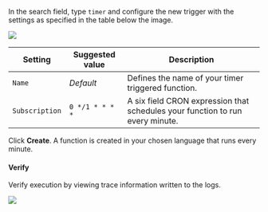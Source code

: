 In the search field, type `timer` and configure the new trigger with the settings as specified in the table below the image.

![](https://github.com/fenago/katacoda-scenarios/raw/master/azure-functions/azure-functions-timer/steps/5/timer.JPG)


Setting	| Suggested value | Description
--- | --- | ---
`Name` | *Default*	| Defines the name of your timer triggered function.
`Subscription` |	`0 */1 * * * *` | A six field CRON expression that schedules your function to run every minute.


Click **Create**. A function is created in your chosen language that runs every minute.

#### Verify
Verify execution by viewing trace information written to the logs.

![](https://github.com/fenago/katacoda-scenarios/raw/master/azure-functions/azure-functions-timer/steps/2/verify.JPG)
